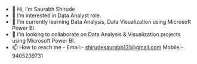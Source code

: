 - 👋 Hi, I’m Saurabh Shirude
- 👀 I’m interested in Data Analyst role.
- 🌱 I’m currently learning Data Analysis, Data Visualization using Microsoft Power BI.
- 💞️ I’m looking to collaborate on Data Analysis & Visualization projects using Microsoft Power BI. 
- 📫 How to reach me - Email:- shirudesaurabh131@gmail.com
                        Mobile:- 9405239731

<!---
SaurabhShirude13/SaurabhShirude13 is a ✨ special ✨ repository because its `README.md` (this file) appears on your GitHub profile.
You can click the Preview link to take a look at your changes.
--->
